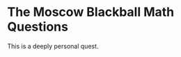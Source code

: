 
The Moscow Blackball Math Questions
====================================

This is a deeply personal quest.

